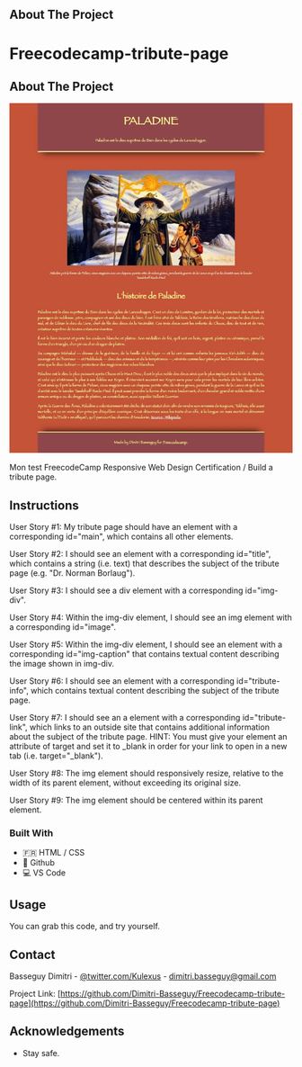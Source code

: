 ## About The Project 
# Freecodecamp-tribute-page

## About The Project

![screen-shot-yennefer-react|50%](https://github.com/Dimitri-Basseguy/Freecodecamp-tribute-page/blob/master/screenshot.jpeg)

Mon test FreecodeCamp Responsive Web Design Certification / Build a tribute page.

## Instructions

User Story #1: My tribute page should have an element with a corresponding id="main", which contains all other elements.

User Story #2: I should see an element with a corresponding id="title", which contains a string (i.e. text) that describes the subject of the tribute page (e.g. "Dr. Norman Borlaug").

User Story #3: I should see a div element with a corresponding id="img-div".

User Story #4: Within the img-div element, I should see an img element with a corresponding id="image".

User Story #5: Within the img-div element, I should see an element with a corresponding id="img-caption" that contains textual content describing the image shown in img-div.

User Story #6: I should see an element with a corresponding id="tribute-info", which contains textual content describing the subject of the tribute page.

User Story #7: I should see an a element with a corresponding id="tribute-link", which links to an outside site that contains additional information about the subject of the tribute page. HINT: You must give your element an attribute of target and set it to _blank in order for your link to open in a new tab (i.e. target="_blank").

User Story #8: The img element should responsively resize, relative to the width of its parent element, without exceeding its original size.

User Story #9: The img element should be centered within its parent element.

### Built With

* :fr: HTML / CSS
* 🐙 Github
* 💻 VS Code


<!-- USAGE EXAMPLES -->
## Usage

You can grab this code, and try yourself.


<!-- CONTACT -->
## Contact

Basseguy Dimitri - [@twitter.com/Kulexus](https://twitter.com/Kulexus) - dimitri.basseguy@gmail.com

Project Link: [https://github.com/Dimitri-Basseguy/Freecodecamp-tribute-page](https://github.com/Dimitri-Basseguy/Freecodecamp-tribute-page)



<!-- ACKNOWLEDGEMENTS -->
## Acknowledgements

* Stay safe.